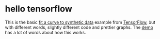 hello tensorflow
=================

This is the basic [fit a curve to synthetic data](https://js.tensorflow.org/tutorials/fit-curve.html) example from [TensorFlow](https://js.tensorflow.org/), but with different words, slightly different code and prettier graphs. The [demo](https://hello-tensorflow.glitch.me/) has a lot of words about how this works.